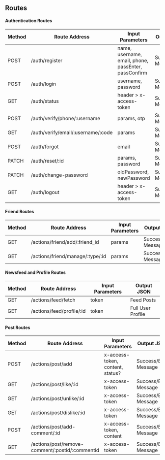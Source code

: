 ## Routes

#### Authentication Routes

Method | Route Address | Input Parameters | Output JSON
--- | --- | --- | ---
POST | /auth/register | name, username, email, phone, passEnter, passConfirm | Success/Error Message
POST | /auth/login | username, password | Success/Error Message
GET | /auth/status | header > x-access-token | Success/Error Message
POST | /auth/verify/phone/:username | params, otp | Success/Error Message
GET | /auth/verify/email/:username/:code | params | Success/Error Message
POST | /auth/forgot | email | Success/Error Message
PATCH | /auth/reset/:id | params, password | Success/Error Message
PATCH | /auth/change-password | oldPassword, newPassword | Success/Error Message
GET | /auth/logout | header > x-access-token | Success/Error Message

#### Friend Routes

Method | Route Address | Input Parameters | Output JSON
--- | --- | --- | ---
GET | /actions/friend/add/:friend_id | params | Success/Error Message
GET | /actions/friend/manage/:type/:id | params | Success/Error Message

#### Newsfeed and Profile Routes

Method | Route Address | Input Parameters | Output JSON
--- | --- | --- | ---
GET | /actions/feed/fetch | token | Feed Posts
GET | /actions/feed/profile/:id | token | Full User Profile

#### Post Routes
Method | Route Address | Input Parameters | Output JSON
--- | --- | --- | ---
POST | /actions/post/add | x-access-token, content, status? | Success/Error Message
GET | /actions/post/like/:id | x-access-token | Success/Error Message
GET | /actions/post/unlike/:id | x-access-token | Success/Error Message
GET | /actions/post/dislike/:id | x-access-token | Success/Error Message
POST | /actions/post/add-comment/:id | x-access-token, content | Success/Error Message
GET | /actions/post/remove-comment/:postid/:commentid | x-access-token | Success/Error Message
